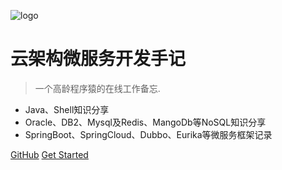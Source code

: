
![logo](https://docsify.js.org/_media/icon.svg)

# 云架构微服务开发手记

> 一个高龄程序猿的在线工作备忘.

* Java、Shell知识分享
* Oracle、DB2、Mysql及Redis、MangoDb等NoSQL知识分享
* SpringBoot、SpringCloud、Dubbo、Eurika等微服务框架记录

[GitHub](https://github.com/xsyubin/docsify.git)
[Get Started](#在线工作备忘记录)

